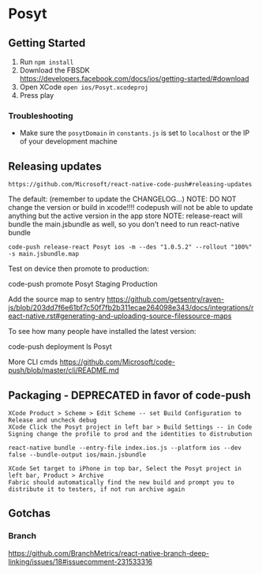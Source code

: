 # Posyt


## Getting Started

1. Run `npm install`
2. Download the FBSDK https://developers.facebook.com/docs/ios/getting-started/#download
3. Open XCode `open ios/Posyt.xcodeproj`
4. Press play

### Troubleshooting

- Make sure the `posytDomain` in `constants.js` is set to `localhost` or the IP of your development machine


## Releasing updates

	https://github.com/Microsoft/react-native-code-push#releasing-updates

The default: (remember to update the CHANGELOG...)
NOTE: DO NOT change the version or build in xcode!!!! codepush will not be able to update anything but the active version in the app store
NOTE: release-react will bundle the main.jsbundle as well, so you don't need to run react-native bundle

	code-push release-react Posyt ios -m --des "1.0.5.2" --rollout "100%" -s main.jsbundle.map

Test on device then promote to production:

  code-push promote Posyt Staging Production

Add the source map to sentry https://github.com/getsentry/raven-js/blob/203dd7f6e61bf7c50f7fb2b311ecae264098e343/docs/integrations/react-native.rst#generating-and-uploading-source-filessource-maps

To see how many people have installed the latest version:

  code-push deployment ls Posyt

More CLI cmds https://github.com/Microsoft/code-push/blob/master/cli/README.md


## Packaging - DEPRECATED in favor of code-push

	XCode Product > Scheme > Edit Scheme -- set Build Configuration to Release and uncheck debug
	XCode Click the Posyt project in left bar > Build Settings -- in Code Signing change the profile to prod and the identities to distrubution

	react-native bundle --entry-file index.ios.js --platform ios --dev false --bundle-output ios/main.jsbundle

	XCode Set target to iPhone in top bar, Select the Posyt project in left bar, Product > Archive
	Fabric should automatically find the new build and prompt you to distribute it to testers, if not run archive again


## Gotchas

### Branch
  https://github.com/BranchMetrics/react-native-branch-deep-linking/issues/18#issuecomment-231533316
